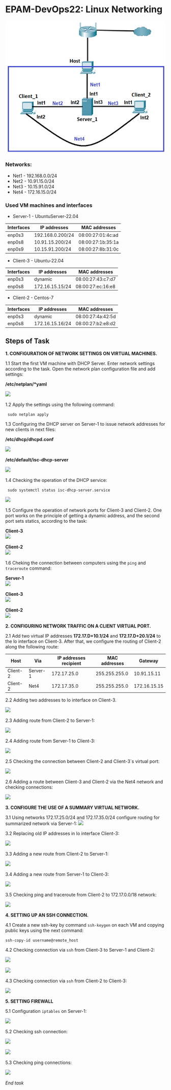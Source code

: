 
# EPAM-DevOps22: Linux Networking
![](https://github.com/olsydor/EPAM-OnlineUA-Cloud-DevOps-Fundamentals-Autumn-2022/blob/main/task_3_Networks_using_Linux/prntscrn/Task_Linux_Net.png)

### Networks:
+ Net1 - 192.168.0.0/24
+ Net2 - 10.91.15.0/24
+ Net3 - 10.15.91.0/24
+ Net4 - 172.16.15.0/24
### Used VM machines and interfaces
- Server-1 - UbuntuServer-22.04

| Interfaces | IP addresses | MAC addresses |
| ------------- | ------------- | ----------|
| enp0s3 | 192.168.0.200/24 | 08:00:27:01:4c:ad |
| enp0s8 | 10.91.15.200/24 | 08:00:27:1b:35:1a |
| enp0s9 | 10.15.91.200/24 | 08:00:27:8b:31:0c |

- Client-3 - Ubuntu-22.04

| Interfaces | IP addresses | MAC addresses |
| ------------- | ------------- | ----------|
| enp0s3 | dynamic | 08:00:27:43:c7:d7 |
| enp0s8 | 172.16.15.15/24 | 08:00:27:ec:16:e8 |

- Client-2 - Centos-7

| Interfaces | IP addresses | MAC addresses |
| ------------- | ------------- | ----------|
| enp0s3 |dynamic | 08:00:27:4a:42:5d |
| enp0s8 | 172.16.15.16/24 | 08:00:27:b2:e8:d2 |

## Steps of Task
**1. СONFIGURATION OF NETWORK SETTINGS ON VIRTUAL MACHINES.**

1.1 Start the first VM machine with DHCP Server. Enter network settings according to the task. Open the network plan configuration file and add settings:</br>

__/etc/netplan/*yaml__</br>

![](https://github.com/olsydor/EPAM-OnlineUA-Cloud-DevOps-Fundamentals-Autumn-2022/tree/main/task_3_Networks_using_Linux/prntscrn/Server-netplan.png)

1.2  Apply the settings using the following command:
```
 sudo netplan apply
```
1.3 Сonfiguring the DHCP server on Server-1 to issue network addresses for new clients in next files:</br>

__/etc/dhcp/dhcpd.conf__</br>

![](https://github.com/olsydor/EPAM-OnlineUA-Cloud-DevOps-Fundamentals-Autumn-2022/tree/main/task_3_Networks_using_Linux/prntscrn/Server-dhcpd.png)

__/etc/default/isc-dhcp-server__</br>

![](/Server-isc.png)

1.4 Checking the operation of the DHCP service:

```
 sudo systemctl status isc-dhcp-server.service
```
![](https://github.com/olsydor/EPAM-OnlineUA-Cloud-DevOps-Fundamentals-Autumn-2022/tree/main/task_3_Networks_using_Linux/prntscrn/Server-DHCP-service.png)

1.5 Сonfigure the operation of network ports for Client-3 and Client-2. One port works on the principle of getting a dynamic address, and the second port sets statics, according to the task:</br>

__Client-3__</br>
![](/client3-ip-addresses.png)</br>

__Client-2__</br>
![](https://github.com/olsydor/EPAM-OnlineUA-Cloud-DevOps-Fundamentals-Autumn-2022/tree/main/task_3_Networks_using_Linux/prntscrn/client2-ip-addresses.png)

1.6 Сheking the connection between computers using the `ping` and `traceroute` command:

__Server-1__</br>
![](https://github.com/olsydor/EPAM-OnlineUA-Cloud-DevOps-Fundamentals-Autumn-2022/tree/main/task_3_Networks_using_Linux/prntscrn/Server-ping-traceroute.png)

__Client-3__</br>
![](https://github.com/olsydor/EPAM-OnlineUA-Cloud-DevOps-Fundamentals-Autumn-2022/tree/main/task_3_Networks_using_Linux/prntscrn/client3-ping-traceroute.png)

__Client-2__</br>
![](https://github.com/olsydor/EPAM-OnlineUA-Cloud-DevOps-Fundamentals-Autumn-2022/tree/main/task_3_Networks_using_Linux/prntscrn/client2-ping-traceroute.png)

**2. CONFIGURING NETWORK TRAFFIC ON A CLIENT VIRTUAL PORT.** </br>

2.1 Add two virtual IP addresses **172.17.D+10.1/24** and **172.17.D+20.1/24** to the lo interface on Client-3. After that, we configure the routing of Client-2 along the following route:

| Host |  Via |IP addresses recipient| MAC addresses | Gateway |
| ---------| ------------- | ----------| ----------| ----------| 
| Client-2 |  Server-1|172.17.25.0 | 255.255.255.0 | 10.91.15.11 |
| Client-2 | Net4 | 172.17.35.0 | 255.255.255.0 |  172.16.15.15 |

2.2 Adding two addresses to lo interface on Client-3.</br>

![](https://github.com/olsydor/EPAM-OnlineUA-Cloud-DevOps-Fundamentals-Autumn-2022/tree/main/task_3_Networks_using_Linux/prntscrn/Add-2-virtual-ip-client-1.png)

2.3 Adding route from Client-2 to Server-1:</br>

![](https://github.com/olsydor/EPAM-OnlineUA-Cloud-DevOps-Fundamentals-Autumn-2022/tree/main/task_3_Networks_using_Linux/prntscrn/Add-route-Client2.png)

2.4 Adding route from Server-1 to Client-3:</br>

![](https://github.com/olsydor/EPAM-OnlineUA-Cloud-DevOps-Fundamentals-Autumn-2022/tree/main/task_3_Networks_using_Linux/prntscrn/Add-route-Server.png) 

2.5 Checking the connection between Client-2 and Client-3`s virtual port:</br>

![](https://github.com/olsydor/EPAM-OnlineUA-Cloud-DevOps-Fundamentals-Autumn-2022/tree/main/task_3_Networks_using_Linux/prntscrn/Ping-route-Client-2.png)

2.6 Adding a route between Client-3 and Client-2 via the Net4 network and checking connections:</br>

![](https://github.com/olsydor/EPAM-OnlineUA-Cloud-DevOps-Fundamentals-Autumn-2022/tree/main/task_3_Networks_using_Linux/prntscrn/Add-route-via-Net4.png)

**3. CONFIGURE THE USE OF A SUMMARY VIRTUAL NETWORK.**

3.1 Using networks 172.17.25.0/24 and 172.17.35.0/24 configure routing for summarized network via Server-1:
![](https://github.com/olsydor/EPAM-OnlineUA-Cloud-DevOps-Fundamentals-Autumn-2022/tree/main/task_3_Networks_using_Linux/prntscrn/Summarized%20network.png)

3.2 Replacing old IP addresses in lo interface Client-3:

![](https://github.com/olsydor/EPAM-OnlineUA-Cloud-DevOps-Fundamentals-Autumn-2022/tree/main/task_3_Networks_using_Linux/prntscrn/Set%20IP%20address%20Client3.png)

3.3 Adding a new route from Client-2 to Server-1:

![](https://github.com/olsydor/EPAM-OnlineUA-Cloud-DevOps-Fundamentals-Autumn-2022/tree/main/task_3_Networks_using_Linux/prntscrn/Add-new-route-Client2.png)

3.4 Adding a new route from Server-1 to Client-3:</br>

![](https://github.com/olsydor/EPAM-OnlineUA-Cloud-DevOps-Fundamentals-Autumn-2022/tree/main/task_3_Networks_using_Linux/prntscrn/Add-new-route-Server.png)

3.5 Сhecking ping and traceroute from Client-2 to 172.17.0.0/18 network:

![](https://github.com/olsydor/EPAM-OnlineUA-Cloud-DevOps-Fundamentals-Autumn-2022/tree/main/task_3_Networks_using_Linux/prntscrn/Cheking-new-ping.png)

**4. SETTING UP AN SSH CONNECTION.**

4.1 Create a new ssh-key by command `ssh-keygen` on each VM and copying public keys using the next command:
```
ssh-copy-id username@remote_host
```

4.2 Checking connection via `ssh` from Client-3 to Server-1 and Client-2:</br>

![](https://github.com/olsydor/EPAM-OnlineUA-Cloud-DevOps-Fundamentals-Autumn-2022/tree/main/task_3_Networks_using_Linux/prntscrn/Client-1-Server-1%20(ssh).png)

![](https://github.com/olsydor/EPAM-OnlineUA-Cloud-DevOps-Fundamentals-Autumn-2022/tree/main/task_3_Networks_using_Linux/prntscrn/Client-1-Client-2%20(ssh).png)

4.3 Checking connection via `ssh` from Client-2 to Client-3:</br>

![](https://github.com/olsydor/EPAM-OnlineUA-Cloud-DevOps-Fundamentals-Autumn-2022/tree/main/task_3_Networks_using_Linux/prntscrn/Client-2-Client-1(ssh).png)

**5. SETTING FIREWALL**

5.1 Configuration `iptables` on Server-1:

![](https://github.com/olsydor/EPAM-OnlineUA-Cloud-DevOps-Fundamentals-Autumn-2022/tree/main/task_3_Networks_using_Linux/prntscrn/IP-tables-Server.png)

5.2 Checking ssh connection:

![](https://github.com/olsydor/EPAM-OnlineUA-Cloud-DevOps-Fundamentals-Autumn-2022/tree/main/task_3_Networks_using_Linux/prntscrn/Client-1-Server-1-new-(ssh).png)

![](https://github.com/olsydor/EPAM-OnlineUA-Cloud-DevOps-Fundamentals-Autumn-2022/tree/main/task_3_Networks_using_Linux/prntscrn/Client2-Server(den).png)

5.3 Checking ping connections:

![](https://github.com/olsydor/EPAM-OnlineUA-Cloud-DevOps-Fundamentals-Autumn-2022/tree/main/task_3_Networks_using_Linux/prntscrn/Checking-Ping-Clien2.png)

*End task*
